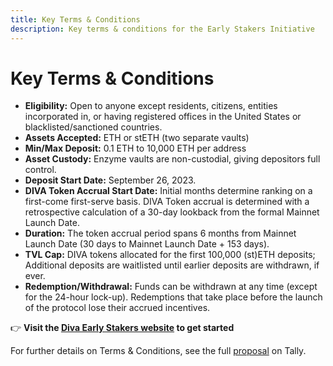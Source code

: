 ```yaml
---
title: Key Terms & Conditions
description: Key terms & conditions for the Early Stakers Initiative
---
```


# Key Terms & Conditions

-   **Eligibility:** Open to anyone except residents, citizens, entities incorporated in, or having registered offices in the United States or blacklisted/sanctioned countries.
-   **Assets Accepted:** ETH or stETH (two separate vaults)
-   **Min/Max Deposit:** 0.1 ETH to 10,000 ETH per address
-   **Asset Custody:** Enzyme vaults are non-custodial, giving depositors full control.
-   **Deposit Start Date:** September 26, 2023.
-   **DIVA Token Accrual Start Date:** Initial months determine ranking on a first-come first-serve basis. DIVA Token accrual is determined with a retrospective calculation of a 30-day lookback from the formal Mainnet Launch Date.
-   **Duration:** The token accrual period spans 6 months from Mainnet Launch Date (30 days to Mainnet Launch Date + 153 days).
-   **TVL Cap:** DIVA tokens allocated for the first 100,000 (st)ETH deposits; Additional deposits are waitlisted until earlier deposits are withdrawn, if ever.
-   **Redemption/Withdrawal:** Funds can be withdrawn at any time (except for the 24-hour lock-up). Redemptions that take place before the launch of the protocol lose their accrued incentives.

👉 **Visit the [Diva Early Stakers website](https://diva.enzyme.finance) to get started**

For further details on Terms & Conditions, see the full [proposal](https://www.tally.xyz/gov/diva/proposal/45468458207916765916984557235161596151150976178275597160417224501662414206717) on Tally.
